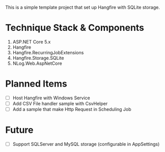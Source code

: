 This is a simple template project that set up Hangfire with SQLite storage.

# Technique Stack & Components
1. ASP.NET Core 5.x
2. Hangfire
3. Hangfire.RecurringJobExtensions
4. Hangfire.Storage.SQLite
5. NLog.Web.AspNetCore

# Planned Items
- [ ] Host Hangfire with Windows Service
- [ ] Add CSV File handler sample with CsvHelper
- [ ] Add a sample that make Http Request in Scheduling Job

# Future
- [ ] Support SQLServer and MySQL storage (configurable in AppSettings)

